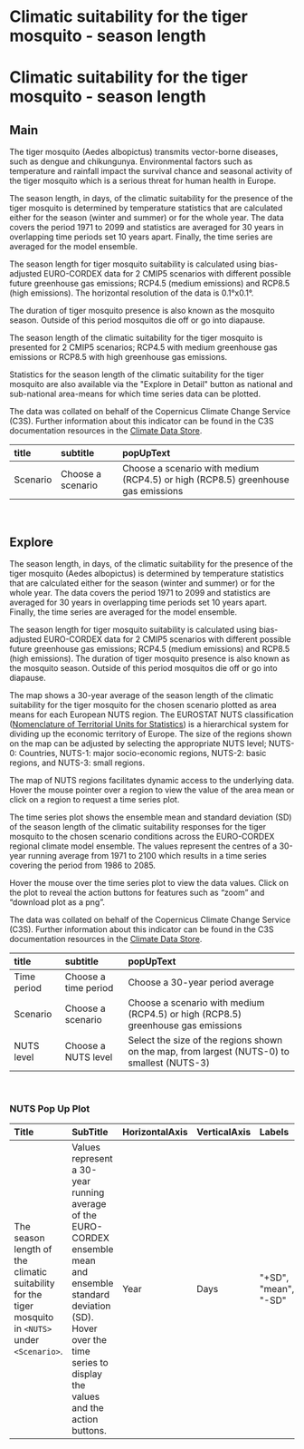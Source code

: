 
Climatic suitability for the tiger mosquito - season length
===========================================================

# Climatic suitability for the tiger mosquito - season length

## Main


The tiger mosquito (Aedes albopictus) transmits vector-borne diseases, such as dengue and chikungunya. Environmental factors such as temperature and rainfall impact the survival chance and seasonal activity of the tiger mosquito which is a serious threat for human health in Europe.

The season length, in days, of the climatic suitability for the presence of the tiger mosquito is determined by temperature statistics that are calculated either for the season (winter and summer) or for the whole year. The data covers the period 1971 to 2099 and statistics are averaged for 30 years in overlapping time periods set 10 years apart.  Finally, the time series are averaged for the model ensemble.

The season length for tiger mosquito suitability is calculated using bias-adjusted EURO-CORDEX data for 2 CMIP5 scenarios with different possible future greenhouse gas emissions; RCP4.5 (medium emissions) and RCP8.5 (high emissions). The horizontal resolution of the data is 0.1°x0.1°. 

The duration of tiger mosquito presence is also known as the mosquito season. Outside of this period mosquitos die off or go into diapause.

The season length of the climatic suitability for the tiger mosquito is presented for 2 CMIP5 scenarios; RCP4.5 with medium greenhouse gas emissions or RCP8.5 with high greenhouse gas emissions.

Statistics for the season length of the climatic suitability for the tiger mosquito are also available via the "Explore in Detail" button as national and sub-national area-means for which time series data can be plotted.

The data was collated on behalf of the Copernicus Climate Change Service (C3S).  Further information about this indicator can be found in the C3S documentation resources in the [Climate Data Store](https://cds.climate.copernicus.eu/cdsapp#!/dataset/sis-agroclimatic-indicators?tab=overview).  

|title|subtitle|popUpText|
| :--- | :--- | :--- |
|Scenario|Choose a scenario|Choose a scenario with medium (RCP4.5) or high (RCP8.5) greenhouse gas emissions|


<br />  

## Explore


The season length, in days, of the climatic suitability for the presence of the tiger mosquito (Aedes albopictus) is determined by temperature statistics that are calculated either for the season (winter and summer) or for the whole year. The data covers the period 1971 to 2099 and statistics are averaged for 30 years in overlapping time periods set 10 years apart.  Finally, the time series are averaged for the model ensemble.

The season length for tiger mosquito suitability is calculated using bias-adjusted EURO-CORDEX data for 2 CMIP5 scenarios with different possible future greenhouse gas emissions; RCP4.5 (medium emissions) and RCP8.5 (high emissions). The duration of tiger mosquito presence is also known as the mosquito season. Outside of this period mosquitos die off or go into diapause.

The map shows a 30-year average of the season length of the climatic suitability for the tiger mosquito for the chosen scenario plotted as area means for each European NUTS region. The EUROSTAT NUTS classification ([Nomenclature of Territorial Units for Statistics](https://ec.europa.eu/eurostat/web/nuts/background)) is a hierarchical system for dividing up the economic territory of Europe. The size of the regions shown on the map can be adjusted by selecting the appropriate NUTS level; NUTS-0: Countries, NUTS-1: major socio-economic regions, NUTS-2: basic regions, and NUTS-3: small regions.

The map of NUTS regions facilitates dynamic access to the underlying data. Hover the mouse pointer over a region to view the value of the area mean or click on a region to request a time series plot.

The time series plot shows the ensemble mean and standard deviation (SD) of the season length of the climatic suitability responses for the tiger mosquito to the chosen scenario conditions across the EURO-CORDEX regional climate model ensemble. The values represent the centres of a 30-year running average from 1971 to 2100 which results in a time series covering the period from 1986 to 2085.

Hover the mouse over the time series plot to view the data values.  Click on the plot to reveal the action buttons for features such as “zoom” and “download plot as a png”.

The data was collated on behalf of the Copernicus Climate Change Service (C3S).  Further information about this indicator can be found in the C3S documentation resources in the [Climate Data Store](https://cds.climate.copernicus.eu/cdsapp#!/dataset/sis-agroclimatic-indicators?tab=overview).  

|title|subtitle |popUpText|
| :--- | :--- | :--- |
|Time period|Choose a time period|Choose a 30-year period average|
|Scenario|Choose a scenario|Choose a scenario with medium (RCP4.5) or high (RCP8.5) greenhouse gas emissions|
|NUTS level|Choose a NUTS level|Select the size of the regions shown on the map, from largest (NUTS-0) to smallest (NUTS-3)|


<br />  

### NUTS Pop Up Plot

|Title|SubTitle|HorizontalAxis|VerticalAxis|Labels|
| :--- | :--- | :--- | :--- | :--- |
|The season length of the climatic suitability for the tiger mosquito in `<NUTS>` under `<Scenario>`.|Values represent a 30-year running average of the EURO-CORDEX ensemble mean and ensemble standard deviation (SD). Hover over the time series to display the values and the action buttons.|Year|Days|"+SD", "mean", "-SD"|

